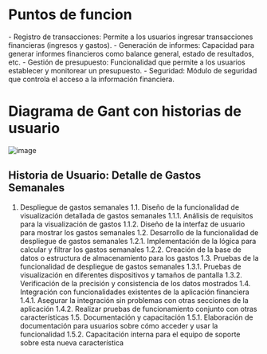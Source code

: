 <h1>Puntos de funcion</h1>
- Registro de transacciones: Permite a los usuarios ingresar transacciones financieras (ingresos y gastos).
- Generación de informes: Capacidad para generar informes financieros como balance general, estado de resultados, etc.
- Gestión de presupuesto: Funcionalidad que permite a los usuarios establecer y monitorear un presupuesto.
- Seguridad: Módulo de seguridad que controla el acceso a la información financiera.

<h1>Diagrama de Gant con historias de usuario</h1>

![image](https://github.com/ValeAranda/FisProyecto23/assets/143724323/c0b32e56-7add-4b0a-a5fa-5dc2d7990bf8)

## Historia de Usuario: Detalle de Gastos Semanales

1. Despliegue de gastos semanales
    1.1. Diseño de la funcionalidad de visualización detallada de gastos semanales
        1.1.1. Análisis de requisitos para la visualización de gastos
        1.1.2. Diseño de la interfaz de usuario para mostrar los gastos semanales
    1.2. Desarrollo de la funcionalidad de despliegue de gastos semanales
        1.2.1. Implementación de la lógica para calcular y filtrar los gastos semanales
        1.2.2. Creación de la base de datos o estructura de almacenamiento para los gastos
    1.3. Pruebas de la funcionalidad de despliegue de gastos semanales
        1.3.1. Pruebas de visualización en diferentes dispositivos y tamaños de pantalla
        1.3.2. Verificación de la precisión y consistencia de los datos mostrados
    1.4. Integración con funcionalidades existentes de la aplicación financiera
        1.4.1. Asegurar la integración sin problemas con otras secciones de la aplicación
        1.4.2. Realizar pruebas de funcionamiento conjunto con otras características
    1.5. Documentación y capacitación
        1.5.1. Elaboración de documentación para usuarios sobre cómo acceder y usar la funcionalidad
        1.5.2. Capacitación interna para el equipo de soporte sobre esta nueva característica
